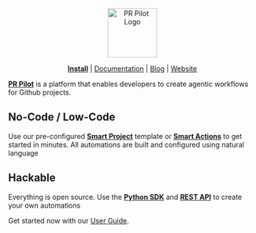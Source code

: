<div align="center">
<img src="https://avatars.githubusercontent.com/ml/17635?s=140&v=" width="100" alt="PR Pilot Logo">
</div>

<p align="center">
  <a href="https://github.com/apps/pr-pilot-ai/installations/new"><b>Install</b></a> |
  <a href="https://docs.pr-pilot.ai">Documentation</a> | 
  <a href="https://www.pr-pilot.ai/blog">Blog</a> | 
  <a href="https://www.pr-pilot.ai">Website</a>
</p>

**[PR Pilot](https://github.com/PR-Pilot-AI/pr-pilot)** is a platform that enables developers to create agentic workflows for Github projects.

## No-Code / Low-Code
Use our pre-configured **[Smart Project](https://github.com/PR-Pilot-AI/smart-project-template)** template or **[Smart Actions](https://github.com/PR-Pilot-AI/smart-actions)** to get started in minutes. All automations are built and configured using natural language

## Hackable
Everything is open source. Use the **[Python SDK](https://github.com/PR-Pilot-AI/pr-pilot-python)** and **[REST API](https://app.pr-pilot.ai/api/swagger-ui/)** to create your own automations

Get started now with our [User Guide](https://docs.pr-pilot.ai/user_guide.html).
